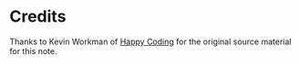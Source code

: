 



# Credits

Thanks to Kevin Workman of [Happy Coding](https://happycoding.io/tutorials/processing/calling-functions) for the original source material for this note.